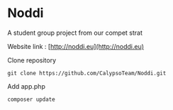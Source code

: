 # Noddi
A student group project from our compet strat

Website link : [http://noddi.eu](http://noddi.eu)

Clone repository

<pre><code>git clone https://github.com/CalypsoTeam/Noddi.git</code></pre>

Add app.php
<pre><code>composer update</code></pre>